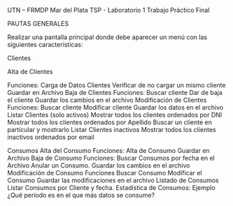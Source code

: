 
UTN – FRMDP Mar del Plata
TSP - Laboratorio 1
Trabajo Práctico Final

PAUTAS GENERALES

Realizar una pantalla principal donde debe aparecer un menú con las siguientes características:

Clientes

Alta de Clientes

Funciones:
Carga de Datos Clientes
Verificar de no cargar un mismo cliente
Guardar en Archivo
Baja de Clientes 
Funciones:
Buscar cliente
Dar de baja el cliente
Guardar los cambios en el archivo
Modificación de Clientes
Funciones:
Buscar cliente
Modificar cliente
Guardar los datos en el archivo
Listar Clientes (solo activos)
Mostrar todos los clientes ordenados por DNI
Mostrar todos los clientes ordenados por Apellido
Buscar un cliente en particular y mostrarlo
Listar Clientes inactivos
Mostrar todos los clientes inactivos ordenados por email

Consumos
Alta del Consumo
Funciones:
Alta de Consumo
Guardar en Archivo
Baja de Consumo
Funciones:
Buscar Consumos por fecha en el Archivo
Anular un Consumo.
Guardar los cambios en el archivo
Modificación de Consumo
Funciones
Buscar Consumo
Modificar el Consumo
Guardar las modificaciones en el archivo
Listado de Consumos
Listar Consumos por Cliente y fecha.
Estadística de Consumos: Ejemplo ¿Qué período es en el que más datos se consume?
